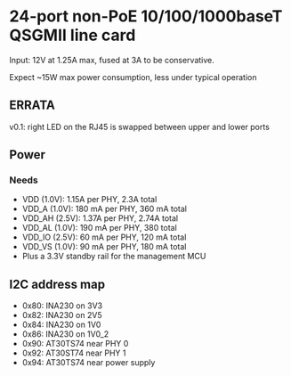 # 24-port non-PoE 10/100/1000baseT QSGMII line card

Input: 12V at 1.25A max, fused at 3A to be conservative.

Expect ~15W max power consumption, less under typical operation

## ERRATA

v0.1: right LED on the RJ45 is swapped between upper and lower ports

## Power

### Needs

* VDD (1.0V): 1.15A per PHY, 2.3A total
* VDD_A (1.0V): 180 mA per PHY, 360 mA total
* VDD_AH (2.5V): 1.37A per PHY, 2.74A total
* VDD_AL (1.0V): 190 mA per PHY, 380 total
* VDD_IO (2.5V): 60 mA per PHY, 120 mA total
* VDD_VS (1.0V): 90 mA per PHY, 180 mA total
* Plus a 3.3V standby rail for the management MCU

## I2C address map

* 0x80: INA230 on 3V3
* 0x82: INA230 on 2V5
* 0x84: INA230 on 1V0
* 0x86: INA230 on 1V0_2
* 0x90: AT30TS74 near PHY 0
* 0x92: AT30ST74 near PHY 1
* 0x94: AT30TS74 near power supply
